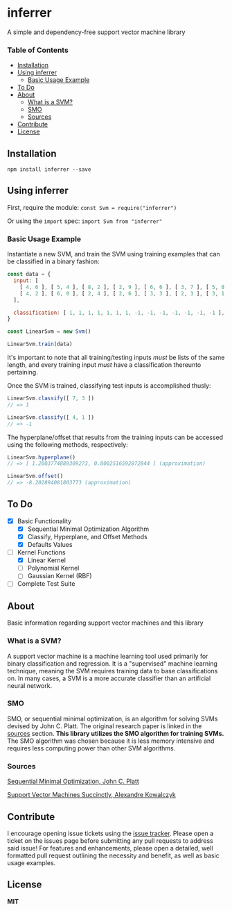 # inferrer
A simple and dependency-free support vector machine library

### Table of Contents
- [Installation](#installation)
- [Using inferrer](#using-inferrer)
  - [Basic Usage Example](#basic-usage-example)
- [To Do](#to-do)
- [About](#about)
  - [What is a SVM?](#what-is-a-svm)
  - [SMO](#smo)
  - [Sources](#sources)
- [Contribute](#contribute)
- [License](#license)

## Installation
`npm install inferrer --save`

## Using inferrer
First, require the module:
`const Svm = require("inferrer")`

Or using the `import` spec:
`import Svm from "inferrer"`

### Basic Usage Example
Instantiate a new SVM, and train the SVM using training examples that can be classified in a binary fashion:
```javascript
const data = {
  input: [
    [ 4, 6 ], [ 5, 4 ], [ 8, 2 ], [ 2, 9 ], [ 6, 6 ], [ 3, 7 ], [ 5, 8 ],
    [ 4, 2 ], [ 6, 0 ], [ 2, 4 ], [ 2, 6 ], [ 3, 3 ], [ 2, 3 ], [ 3, 1 ]
  ],

  classification: [ 1, 1, 1, 1, 1, 1, 1, -1, -1, -1, -1, -1, -1, -1 ],
}

const LinearSvm = new Svm()

LinearSvm.train(data)
```

It's important to note that all training/testing inputs _must_ be lists of the same length, and every training input _must_ have a classification thereunto pertaining.

Once the SVM is trained, classifying test inputs is accomplished thusly:
```javascript
LinearSvm.classify([ 7, 3 ])
// => 1
```
```javascript
LinearSvm.classify([ 4, 1 ])
// => -1
```

The hyperplane/offset that results from the training inputs can be accessed using the following methods, respectively:
```javascript
LinearSvm.hyperplane()
// => [ 1.2003774889309273, 0.8002516592872844 ] (approximation)
```
```javascript
LinearSvm.offset()
// => -8.202894081803773 (approximation)
```

## To Do
- [x] Basic Functionality
  - [x] Sequential Minimal Optimization Algorithm
  - [x] Classify, Hyperplane, and Offset Methods
  - [x] Defaults Values
- [ ] Kernel Functions
  - [x] Linear Kernel
  - [ ] Polynomial Kernel
  - [ ] Gaussian Kernel (RBF)
- [ ] Complete Test Suite

## About
Basic information regarding support vector machines and this library

### What is a SVM?
A support vector machine is a machine learning tool used primarily for binary classification and regression. It is a "supervised" machine learning technique, meaning the SVM requires training data to base classifications on. In many cases, a SVM is a more accurate classifier than an artificial neural network.

### SMO
SMO, or sequential minimal optimization, is an algorithm for solving SVMs devised by John C. Platt. The original research paper is linked in the [sources](#sources) section. __This library utilizes the SMO algorithm for training SVMs.__ The SMO algorithm was chosen because it is less memory intensive and requires less computing power than other SVM algorithms.

### Sources
[Sequential Minimal Optimization, John C. Platt](https://www.microsoft.com/en-us/research/wp-content/uploads/2016/02/tr-98-14.pdf)

[Support Vector Machines Succinctly, Alexandre Kowalczyk](https://www.svm-tutorial.com/2017/10/support-vector-machines-succinctly-released/)

## Contribute
I encourage opening issue tickets using the [issue tracker](https://github.com/cmoncur/inferrer/issues). Please open a ticket on the issues page before submitting any pull requests to address said issue! For features and enhancements, please open a detailed, well formatted pull request outlining the necessity and benefit, as well as basic usage examples.

## License
**MIT**
